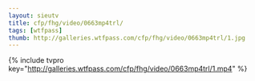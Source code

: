 ```yaml
--- 
layout: sieutv
title: cfp/fhg/video/0663mp4trl/
tags: [wtfpass]
thumb: http://galleries.wtfpass.com/cfp/fhg/video/0663mp4trl/1.jpg
---
```

{% include tvpro key="http://galleries.wtfpass.com/cfp/fhg/video/0663mp4trl/1.mp4" %} 

